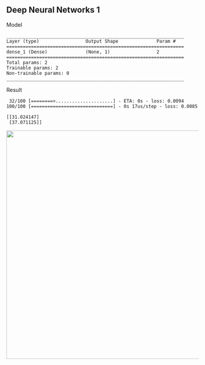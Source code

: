 ## Deep Neural Networks 1

Model

```
_________________________________________________________________
Layer (type)                 Output Shape              Param #   
=================================================================
dense_1 (Dense)              (None, 1)                 2         
=================================================================
Total params: 2
Trainable params: 2
Non-trainable params: 0
_________________________________________________________________
```

Result
```
 32/100 [========>.....................] - ETA: 0s - loss: 0.0094
100/100 [==============================] - 0s 17us/step - loss: 0.0085

[[31.024147]
 [37.071125]]
```

<img width=600 src="https://user-images.githubusercontent.com/44635266/62997626-e7d5b580-bea3-11e9-8005-cda045ba40e3.png">
